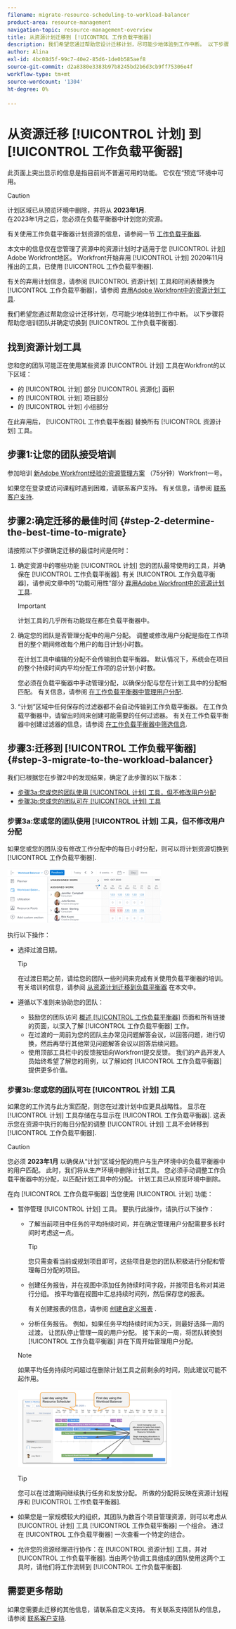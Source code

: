```yaml
---
filename: migrate-resource-scheduling-to-workload-balancer
product-area: resource-management
navigation-topic: resource-management-overview
title: 从资源计划迁移到 [!UICONTROL 工作负载平衡器]
description: 我们希望您通过帮助您设计迁移计划，尽可能少地体验到工作中断。 以下步骤将帮助您培训团队并确定切换到工作负载平衡器的最佳时间。
author: Alina
exl-id: 4bc08d5f-99c7-40e2-85d6-1de0b585aef8
source-git-commit: d2a8380e3383b97b8245bd2b6d3cb9ff75306e4f
workflow-type: tm+mt
source-wordcount: '1304'
ht-degree: 0%

---
```


# 从资源迁移 [!UICONTROL 计划] 到 [!UICONTROL 工作负载平衡器]

<span class="preview">此页面上突出显示的信息是指目前尚不普遍可用的功能。 它仅在“预览”环境中可用。</span>

<!-- drafted for res scheduling deprecation blurb for PREVIEW release - Oct 2022 - CHANGE THIS BLURB TO SOMETHING ELSE AT PRODUCTION:-->

>[!CAUTION]
>  
>  
> <span class="preview">计划区域已从预览环境中删除，并将从 **2023年1月**. </span>\
> <span class="preview"> 在2023年1月之后，您必须在负载平衡器中计划您的资源。 </span>
>  
><span class="preview"> 有关使用工作负载平衡器计划资源的信息，请参阅一节 [工作负载平衡器](../../resource-mgmt/workload-balancer/workload-balancer.md).</span>

本文中的信息仅在您管理了资源中的资源计划时才适用于您 [!UICONTROL 计划] Adobe Workfront地区。 Workfront开始弃用 [!UICONTROL 计划] 2020年11月推出的工具，已使用 [!UICONTROL 工作负载平衡器].

有关的弃用计划信息，请参阅 [!UICONTROL 资源计划] 工具和时间表替换为 [!UICONTROL 工作负载平衡器]，请参阅 [弃用Adobe Workfront中的资源计划工具](../../resource-mgmt/resource-mgmt-overview/deprecate-resource-scheduling.md).

我们希望您通过帮助您设计迁移计划，尽可能少地体验到工作中断。 以下步骤将帮助您培训团队并确定切换到 [!UICONTROL 工作负载平衡器].

## 找到资源计划工具

您和您的团队可能正在使用某些资源 [!UICONTROL 计划] 工具在Workfront的以下区域：

* 的 [!UICONTROL 计划] 部分 [!UICONTROL 资源化] 面积
* 的 [!UICONTROL 计划] 项目部分
* 的 [!UICONTROL 计划] 小组部分

在此弃用后， [!UICONTROL 工作负载平衡器] 替换所有  [!UICONTROL 资源计划] 工具。

## 步骤1:让您的团队接受培训

参加培训 [新Adobe Workfront经验的资源管理方案](https://one.workfront.com/s/resource-management-program-nwe) （75分钟）Workfront一号。

如果您在登录或访问课程时遇到困难，请联系客户支持。 有关信息，请参阅 [联系客户支持](../../workfront-basics/tips-tricks-and-troubleshooting/contact-customer-support.md).

## 步骤2:确定迁移的最佳时间 {#step-2-determine-the-best-time-to-migrate}

请按照以下步骤确定迁移的最佳时间是何时：

1. 确定资源中的哪些功能 [!UICONTROL 计划] 您的团队最常使用的工具，并确保在 [!UICONTROL 工作负载平衡器]. 有关 [!UICONTROL 工作负载平衡器]，请参阅文章中的“功能可用性”部分 [弃用Adobe Workfront中的资源计划工具](../../resource-mgmt/resource-mgmt-overview/deprecate-resource-scheduling.md).

   >[!IMPORTANT]
   >
   >计划工具的几乎所有功能现在都在负载平衡器中。

1. 确定您的团队是否管理分配中的用户分配。 调整或修改用户分配是指在工作项目的整个期间修改每个用户的每日计划小时数。

   在计划工具中编辑的分配不会传输到负载平衡器。 默认情况下，系统会在项目的整个持续时间内平均分配工作项的总计划小时数。

   您必须在负载平衡器中手动管理分配，以确保分配与您在计划工具中的分配相匹配。 有关信息，请参阅 [在工作负载平衡器中管理用户分配](../workload-balancer/manage-user-allocations-workload-balancer.md).

1. “计划”区域中任何保存的过滤器都不会自动传输到工作负载平衡器。 在工作负载平衡器中，请留出时间来创建可能需要的任何过滤器。 有关在工作负载平衡器中创建过滤器的信息，请参阅 [在工作负载平衡器中筛选信息](../workload-balancer/filter-information-workload-balancer.md).

<!--
1. Using the information gathered from Steps 1 and Step 2, decide which version of Step 3 you should continue with based on the needs of your organization.
-->

## 步骤3:迁移到 [!UICONTROL 工作负载平衡器]{#step-3-migrate-to-the-workload-balancer}

我们已根据您在步骤2中的发现结果，确定了此步骤的以下版本：

* [步骤3a:您或您的团队使用 [!UICONTROL 计划] 工具，但不修改用户分配](#step-3a-you-or-your-teams-use-the-scheudling-tools-but-do-not-modify-user-allocation)
* [步骤3b:您或您的团队可在 [!UICONTROL 计划] 工具](#step-3b-you-or-your-teams-manage-user-allocations-in-the-scheduling-tools)

### 步骤3a:您或您的团队使用 [!UICONTROL 计划] 工具，但不修改用户分配

如果您或您的团队没有修改工作分配中的每日小时分配，则可以将计划资源切换到 [!UICONTROL 工作负载平衡器].

![](assets/nwe-workload-balancer-global-350x125.png)

执行以下操作：

* 选择过渡日期。

   >[!TIP]
   >
   >在过渡日期之前，请给您的团队一些时间来完成有关使用负载平衡器的培训。 有关培训的信息，请参阅 [从资源计划迁移到负载平衡器](#migrate-from-resource-uicontrol-scheduling-to-the-uicontrol-workload-balancer) 在本文中。

* 遵循以下准则来协助您的团队：

   * 鼓励您的团队访问 [概述 [!UICONTROL 工作负载平衡器]](../../resource-mgmt/workload-balancer/overview-workload-balancer.md) 页面和所有链接的页面，以深入了解 [!UICONTROL 工作负载平衡器] 工作。
   * 在过渡的一周前为您的团队主办常见问题解答会议，以回答问题，进行切换，然后再举行其他常见问题解答会议以回答后续问题。
   * 使用顶部工具栏中的反馈按钮向Workfront提交反馈。 我们的产品开发人员始终希望了解您的用例，以了解如何 [!UICONTROL 工作负载平衡器] 提供更多价值。

### 步骤3b:您或您的团队可在 [!UICONTROL 计划] 工具

如果您的工作流与此方案匹配，则您在过渡计划中应更具战略性。 显示在 [!UICONTROL 计划] 工具存储在与显示在 [!UICONTROL 工作负载平衡器]. 这表示您在资源中执行的每日分配的调整 [!UICONTROL 计划] 工具不会转移到 [!UICONTROL 工作负载平衡器].

>[!CAUTION]
>
>您必须 **2023年1月** 以确保从“计划”区域分配的用户与生产环境中的负载平衡器中的用户匹配。 此时，我们将从生产环境中删除计划工具。 您必须手动调整工作负载平衡器中的分配，以匹配计划工具中的分配。 <span class="preview">计划工具已从预览环境中删除。</span>


在向 [!UICONTROL 工作负载平衡器] 当您使用 [!UICONTROL 计划] 功能：

* 暂停管理 [!UICONTROL 计划] 工具。 要执行此操作，请执行以下操作：

   * 了解当前项目中任务的平均持续时间，并在确定管理用户分配需要多长时间时考虑这一点。

      >[!TIP]
      >
      >您只需查看当前或规划项目即可，这些项目是您的团队积极进行分配和管理每日分配的项目。

   * 创建任务报告，并在视图中添加任务持续时间字段，并按项目名称对其进行分组。 按平均值在视图中汇总持续时间列，然后保存您的报表。

      有关创建报表的信息，请参阅 [创建自定义报表](../../reports-and-dashboards/reports/creating-and-managing-reports/create-custom-report.md) .

   * 分析任务报告。 例如，如果任务平均持续时间为3天，则最好选择一周的过渡。 让团队停止管理一周的用户分配。 接下来的一周，将团队转换到 [!UICONTROL 工作负载平衡器] 并在下周开始管理用户分配。
   >[!NOTE]
   >
   >如果平均任务持续时间超过在删除计划工具之前剩余的时间，则此建议可能不起作用。


   ![](assets/timeline-stop-using-resource-scheduler-callouts-350x178.png)

   >[!TIP]
   >
   >您可以在过渡期间继续执行任务和发放分配。 所做的分配将反映在资源计划程序和 [!UICONTROL 工作负载平衡器].

* 如果您是一家规模较大的组织，其团队为数百个项目管理资源，则可以考虑从 [!UICONTROL 计划] 工具 [!UICONTROL 工作负载平衡器] 一个组合。 通过在 [!UICONTROL 工作负载平衡器] 一次查看一个特定的组合。

* 允许您的资源经理进行协作：在  [!UICONTROL 资源计划] 工具，并对 [!UICONTROL 工作负载平衡器]. 当由两个协调工具组成的团队使用这两个工具时，请他们将工作流转到 [!UICONTROL 工作负载平衡器].

## 需要更多帮助

如果您需要此迁移的其他信息，请联系自定义支持。 有关联系支持团队的信息，请参阅 [联系客户支持](../../workfront-basics/tips-tricks-and-troubleshooting/contact-customer-support.md).
